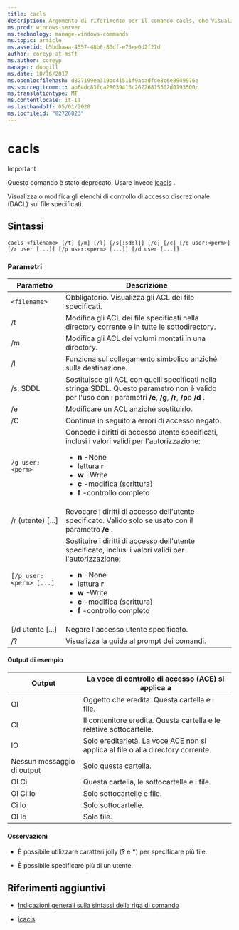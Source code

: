 ```yaml
---
title: cacls
description: Argomento di riferimento per il comando cacls, che Visualizza o modifica gli elenchi di controllo di accesso discrezionale (DACL) sui file specificati.
ms.prod: windows-server
ms.technology: manage-windows-commands
ms.topic: article
ms.assetid: b5bdbaaa-4557-48b8-80df-e75ee0d2f27d
author: coreyp-at-msft
ms.author: coreyp
manager: dongill
ms.date: 10/16/2017
ms.openlocfilehash: d827199ea319bd41511f9abadfde8c6e8949976e
ms.sourcegitcommit: ab64dc83fca28039416c26226815502d0193500c
ms.translationtype: MT
ms.contentlocale: it-IT
ms.lasthandoff: 05/01/2020
ms.locfileid: "82726023"
---
```

# <a name="cacls"></a>cacls

>[!IMPORTANT]
> Questo comando è stato deprecato. Usare invece [icacls](icacls.md) .  

Visualizza o modifica gli elenchi di controllo di accesso discrezionale (DACL) sui file specificati.  

## <a name="syntax"></a>Sintassi

```  
cacls <filename> [/t] [/m] [/l] [/s[:sddl]] [/e] [/c] [/g user:<perm>] [/r user [...]] [/p user:<perm> [...]] [/d user [...]]  
```

### <a name="parameters"></a>Parametri

| Parametro | Descrizione |
| --------- | ----------- |
| `<filename>` | Obbligatorio. Visualizza gli ACL dei file specificati. |
| /t | Modifica gli ACL dei file specificati nella directory corrente e in tutte le sottodirectory. |
| /m | Modifica gli ACL dei volumi montati in una directory. |
| /l | Funziona sul collegamento simbolico anziché sulla destinazione. |
| /s: SDDL | Sostituisce gli ACL con quelli specificati nella stringa SDDL. Questo parametro non è valido per l'uso con i parametri **/e**, **/g**, **/r**, **/p**o **/d** . |
| /e | Modificare un ACL anziché sostituirlo. |
| /C | Continua in seguito a errori di accesso negato. |
| `/g user:<perm>` | Concede i diritti di accesso utente specificati, inclusi i valori validi per l'autorizzazione:<ul><li>**n** -None</li><li>lettura **r**</li><li>**w** -Write</li><li>**c** -modifica (scrittura)</li><li>**f** -controllo completo</li></ul> |
| /r (utente) [...] | Revocare i diritti di accesso dell'utente specificato. Valido solo se usato con il parametro **/e** . |
| `[/p user:<perm> [...]` | Sostituire i diritti di accesso dell'utente specificato, inclusi i valori validi per l'autorizzazione:<ul><li>**n** -None</li><li>lettura **r**</li><li>**w** -Write</li><li>**c** -modifica (scrittura)</li><li>**f** -controllo completo</li></ul> |
| [/d utente [...] | Negare l'accesso utente specificato. |
| /? | Visualizza la guida al prompt dei comandi. |

#### <a name="sample-output"></a>Output di esempio

| Output | La voce di controllo di accesso (ACE) si applica a |
-------- | ------------------------------------- |
| OI | Oggetto che eredita. Questa cartella e i file. |
| CI | Il contenitore eredita. Questa cartella e le relative sottocartelle. |
| IO | Solo ereditarietà. La voce ACE non si applica al file o alla directory corrente. |
| Nessun messaggio di output | Solo questa cartella. |
| OI Ci | Questa cartella, le sottocartelle e i file. |
| OI Ci Io | Solo sottocartelle e file. |
| Ci Io | Solo sottocartelle. |
| OI Io | Solo file. |

#### <a name="remarks"></a>Osservazioni

- È possibile utilizzare caratteri jolly (**?** e **&#42;**) per specificare più file.

- È possibile specificare più di un utente.  

## <a name="additional-references"></a>Riferimenti aggiuntivi

- [Indicazioni generali sulla sintassi della riga di comando](command-line-syntax-key.md)

- [icacls](icacls.md)
